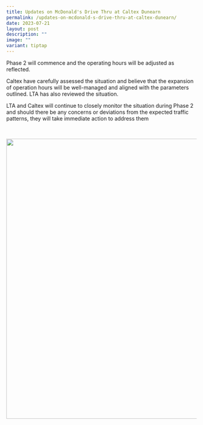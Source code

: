 ```yaml
---
title: Updates on McDonald's Drive Thru at Caltex Dunearn
permalink: /updates-on-mcdonald-s-drive-thru-at-caltex-dunearn/
date: 2023-07-21
layout: post
description: ""
image: ""
variant: tiptap
---
```

<p>Phase 2 will commence and the operating hours will be adjusted as reflected.</p>
<p>Caltex have carefully assessed the situation and believe that the expansion
of operation hours will be well-managed and aligned with the parameters
outlined. LTA&nbsp;has also reviewed the situation.</p>
<p>LTA&nbsp;and Caltex will continue to closely monitor the situation during
Phase 2 and should there be any concerns or deviations from the expected
traffic patterns, they will take immediate action to address them</p>
<p>
<br>
</p>
<div class="isomer-image-wrapper">
<img style="width: 740px; color: rgb(0, 0, 0); font-family: system-ui, -apple-system, &quot;system-ui&quot;, &quot;Segoe UI&quot;, Roboto, Oxygen, Ubuntu, Cantarell, &quot;Open Sans&quot;, &quot;Helvetica Neue&quot;, sans-serif; font-size: medium; font-style: normal; font-variant-ligatures: normal; font-variant-caps: normal; font-weight: 400; letter-spacing: normal; orphans: 2; text-align: start; text-indent: 0px; text-transform: none; widows: 2; word-spacing: 0px; -webkit-text-stroke-width: 0px; white-space: normal; text-decoration-thickness: initial; text-decoration-style: initial; text-decoration-color: initial;" height="auto" width="100%" src="https://moca.sgp1.cdn.digitaloceanspaces.com/News%20%26%20Notices/64c909675784983934228d91_Screenshot%25202023-08-01%2520213142.webp">
</div>
<p></p>